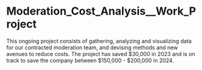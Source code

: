 # Moderation_Cost_Analysis__Work_Project
This ongoing project consists of gathering, analyzing and visualizing data for our contracted moderation team, and devising methods and new avenues to reduce costs. The project has saved $30,000 in 2023 and is on track to save the company between $150,000 - $200,000 in 2024.